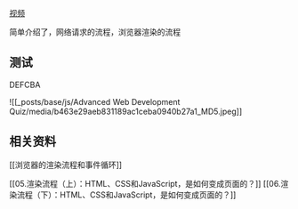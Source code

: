 
[视频](https://tongyi.aliyun.com/efficiency/doc/transcripts/g34dn8ea5o3lnwjz?source=2)

简单介绍了，网络请求的流程，浏览器渲染的流程

## 测试

DEFCBA

![[_posts/base/js/Advanced Web Development Quiz/media/b463e29aeb831189ac1ceba0940b27a1_MD5.jpeg]]


## 相关资料
[[浏览器的渲染流程和事件循环]]

[[05.渲染流程（上）：HTML、CSS和JavaScript，是如何变成页面的？]]
[[06.渲染流程（下）：HTML、CSS和JavaScript，是如何变成页面的？]]